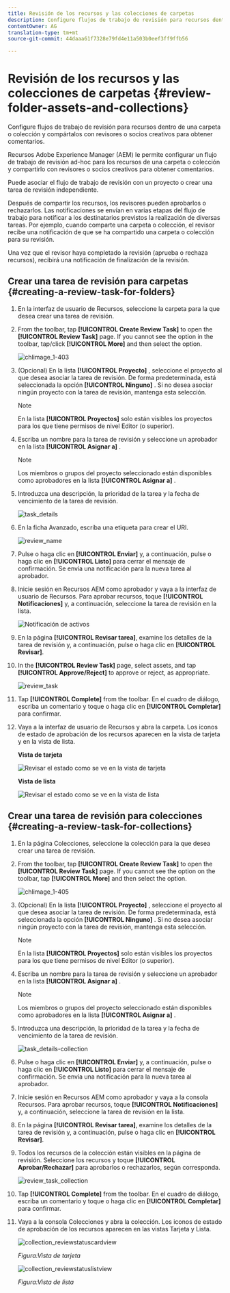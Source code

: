 ```yaml
---
title: Revisión de los recursos y las colecciones de carpetas
description: Configure flujos de trabajo de revisión para recursos dentro de una carpeta o colección y compártalos con revisores o socios creativos para obtener comentarios.
contentOwner: AG
translation-type: tm+mt
source-git-commit: 44daaa61f7328e79fd4e11a503b0eef3ff9ffb56

---
```



# Revisión de los recursos y las colecciones de carpetas {#review-folder-assets-and-collections}

Configure flujos de trabajo de revisión para recursos dentro de una carpeta o colección y compártalos con revisores o socios creativos para obtener comentarios.

Recursos Adobe Experience Manager (AEM) le permite configurar un flujo de trabajo de revisión ad-hoc para los recursos de una carpeta o colección y compartirlo con revisores o socios creativos para obtener comentarios.

Puede asociar el flujo de trabajo de revisión con un proyecto o crear una tarea de revisión independiente.

Después de compartir los recursos, los revisores pueden aprobarlos o rechazarlos. Las notificaciones se envían en varias etapas del flujo de trabajo para notificar a los destinatarios previstos la realización de diversas tareas. Por ejemplo, cuando comparte una carpeta o colección, el revisor recibe una notificación de que se ha compartido una carpeta o colección para su revisión.

Una vez que el revisor haya completado la revisión (aprueba o rechaza recursos), recibirá una notificación de finalización de la revisión.

## Crear una tarea de revisión para carpetas {#creating-a-review-task-for-folders}

1. En la interfaz de usuario de Recursos, seleccione la carpeta para la que desea crear una tarea de revisión.
1. From the toolbar, tap **[!UICONTROL Create Review Task]** to open the **[!UICONTROL Review Task]** page. If you cannot see the option in the toolbar, tap/click **[!UICONTROL More]** and then select the option.

   ![chlimage_1-403](assets/chlimage_1-403.png)

1. (Opcional) En la lista **[!UICONTROL Proyecto]** , seleccione el proyecto al que desea asociar la tarea de revisión. De forma predeterminada, está seleccionada la opción **[!UICONTROL Ninguno]** . Si no desea asociar ningún proyecto con la tarea de revisión, mantenga esta selección.

   >[!NOTE]
   >
   >En la lista **[!UICONTROL Proyectos]** solo están visibles los proyectos para los que tiene permisos de nivel Editor (o superior).

1. Escriba un nombre para la tarea de revisión y seleccione un aprobador en la lista **[!UICONTROL Asignar a]** .

   >[!NOTE]
   >
   >Los miembros o grupos del proyecto seleccionado están disponibles como aprobadores en la lista **[!UICONTROL Asignar a]** .

1. Introduzca una descripción, la prioridad de la tarea y la fecha de vencimiento de la tarea de revisión.

   ![task_details](assets/task_details.png)

1. En la ficha Avanzado, escriba una etiqueta para crear el URI.

   ![review_name](assets/review_name.png)

1. Pulse o haga clic en **[!UICONTROL Enviar]** y, a continuación, pulse o haga clic en **[!UICONTROL Listo]** para cerrar el mensaje de confirmación. Se envía una notificación para la nueva tarea al aprobador.
1. Inicie sesión en Recursos AEM como aprobador y vaya a la interfaz de usuario de Recursos. Para aprobar recursos, toque **[!UICONTROL Notificaciones]** y, a continuación, seleccione la tarea de revisión en la lista.

   ![Notificación de activos](assets/aemAssetsNotification.png)

1. En la página **[!UICONTROL Revisar tarea]**, examine los detalles de la tarea de revisión y, a continuación, pulse o haga clic en **[!UICONTROL Revisar]**.
1. In the **[!UICONTROL Review Task]** page, select assets, and tap **[!UICONTROL Approve/Reject]** to approve or reject, as appropriate.

   ![review_task](assets/review_task.png)

1. Tap **[!UICONTROL Complete]** from the toolbar. En el cuadro de diálogo, escriba un comentario y toque o haga clic en **[!UICONTROL Completar]** para confirmar.
1. Vaya a la interfaz de usuario de Recursos y abra la carpeta. Los iconos de estado de aprobación de los recursos aparecen en la vista de tarjeta y en la vista de lista.

   **Vista de tarjeta**

   ![Revisar el estado como se ve en la vista de tarjeta](assets/chlimage_1-404.png)

   **Vista de lista**

   ![Revisar el estado como se ve en la vista de lista](assets/review_status_listview.png)

## Crear una tarea de revisión para colecciones {#creating-a-review-task-for-collections}

1. En la página Colecciones, seleccione la colección para la que desea crear una tarea de revisión.
1. From the toolbar, tap **[!UICONTROL Create Review Task]** to open the **[!UICONTROL Review Task]** page. If you cannot see the option on the toolbar, tap **[!UICONTROL More]** and then select the option.

   ![chlimage_1-405](assets/chlimage_1-405.png)

1. (Opcional) En la lista **[!UICONTROL Proyecto]** , seleccione el proyecto al que desea asociar la tarea de revisión. De forma predeterminada, está seleccionada la opción **[!UICONTROL Ninguno]** . Si no desea asociar ningún proyecto con la tarea de revisión, mantenga esta selección.

   >[!NOTE]
   >
   >En la lista **[!UICONTROL Proyectos]** solo están visibles los proyectos para los que tiene permisos de nivel Editor (o superior).

1. Escriba un nombre para la tarea de revisión y seleccione un aprobador en la lista **[!UICONTROL Asignar a]** .

   >[!NOTE]
   >
   >Los miembros o grupos del proyecto seleccionado están disponibles como aprobadores en la lista **[!UICONTROL Asignar a]** .

1. Introduzca una descripción, la prioridad de la tarea y la fecha de vencimiento de la tarea de revisión.

   ![task_details-collection](assets/task_details-collection.png)

1. Pulse o haga clic en **[!UICONTROL Enviar]** y, a continuación, pulse o haga clic en **[!UICONTROL Listo]** para cerrar el mensaje de confirmación. Se envía una notificación para la nueva tarea al aprobador.
1. Inicie sesión en Recursos AEM como aprobador y vaya a la consola Recursos. Para aprobar recursos, toque **[!UICONTROL Notificaciones]** y, a continuación, seleccione la tarea de revisión en la lista.
1. En la página **[!UICONTROL Revisar tarea]**, examine los detalles de la tarea de revisión y, a continuación, pulse o haga clic en **[!UICONTROL Revisar]**.
1. Todos los recursos de la colección están visibles en la página de revisión. Seleccione los recursos y toque **[!UICONTROL Aprobar/Rechazar]** para aprobarlos o rechazarlos, según corresponda.

   ![review_task_collection](assets/review_task_collection.png)

1. Tap **[!UICONTROL Complete]** from the toolbar. En el cuadro de diálogo, escriba un comentario y toque o haga clic en **[!UICONTROL Completar]** para confirmar.
1. Vaya a la consola Colecciones y abra la colección. Los iconos de estado de aprobación de los recursos aparecen en las vistas Tarjeta y Lista.

   ![collection_reviewstatuscardview](assets/collection_reviewstatuscardview.png)

   *Figura:Vista de tarjeta*

   ![collection_reviewstatuslistview](assets/collection_reviewstatuslistview.png)

   *Figura:Vista de lista*
